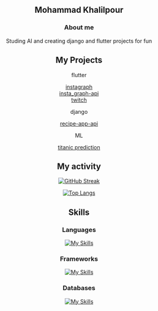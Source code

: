 <div align="center">

## Mohammad Khalilpour


### About me

Studing AI and creating django and flutter projects for fun

## My Projects
flutter 

[instagraph](https://github.com/mohammad-khalilpour/instagraph) \
[insta_graph-api](https://github.com/amirabedinii/insta_graph) \
[twitch](https://github.com/mohammad-khalilpour/twitch-clone)

django

[recipe-app-api](https://github.com/mohammad-khalilpour/recipe-app-api)


ML

[titanic prediction](https://github.com/mohammad-khalilpour/titanicPrediction)
  
## My activity

[![GitHub Streak](https://streak-stats.demolab.com?user=mohammad-khalilpour&theme=one-dark-pro&hide_border=true)](https://git.io/streak-stats)


[![Top Langs](https://github-readme-stats.vercel.app/api/top-langs/?username=mohammad-khalilpour&layout=compact&theme=vision-friendly-dark)](https://github.com/anuraghazra/github-readme-stats)


## Skills


### Languages
[![My Skills](https://skillicons.dev/icons?i=c,cpp,dart,java,python&perline=10)](https://skillicons.dev)
### Frameworks
[![My Skills](https://skillicons.dev/icons?i=flutter,django&perline=10)](https://skillicons.dev)
### Databases
[![My Skills](https://skillicons.dev/icons?i=postgres&perline=10)](https://skillicons.dev)

</div>
